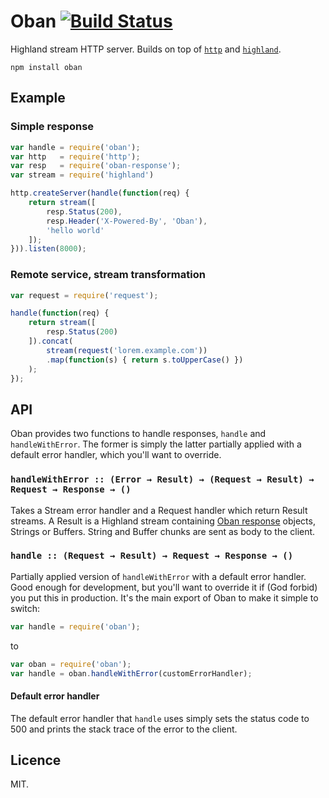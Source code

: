 # Oban [![Build Status](https://travis-ci.org/quarterto/Oban.svg?branch=master)](https://travis-ci.org/quarterto/Oban)

Highland stream HTTP server. Builds on top of [`http`](https://nodejs.org/api/http.html) and [`highland`](http://highlandjs.org).

`npm install oban`

## Example

### Simple response
```javascript
var handle = require('oban');
var http   = require('http');
var resp   = require('oban-response');
var stream = require('highland')

http.createServer(handle(function(req) {
	return stream([
		resp.Status(200),
		resp.Header('X-Powered-By', 'Oban'),
		'hello world'
	]);
})).listen(8000);
```

### Remote service, stream transformation
```javascript
var request = require('request');

handle(function(req) {
	return stream([
		resp.Status(200)
	]).concat(
		stream(request('lorem.example.com'))
		.map(function(s) { return s.toUpperCase() })
	);
});
```

## API
Oban provides two functions to handle responses, `handle` and `handleWithError`. The former is simply the latter partially applied with a default error handler, which you'll want to override.

### `handleWithError :: (Error → Result) → (Request → Result) → Request → Response → ()`
Takes a Stream error handler and a Request handler which return Result streams. A Result is a Highland stream containing [Oban response](/quarterto/Oban-response) objects, Strings or Buffers. String and Buffer chunks are sent as body to the client.

### `handle :: (Request → Result) → Request → Response → ()`
Partially applied version of `handleWithError` with a default error handler. Good enough for development, but you'll want to override it if (God forbid) you put this in production. It's the main export of Oban to make it simple to switch:

```javascript
var handle = require('oban');
```

to

```javascript
var oban = require('oban');
var handle = oban.handleWithError(customErrorHandler);
```

#### Default error handler
The default error handler that `handle` uses simply sets the status code to 500 and prints the stack trace of the error to the client.

## Licence
MIT.
